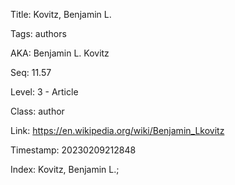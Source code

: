 Title:  Kovitz, Benjamin L.

Tags:   authors

AKA:    Benjamin L. Kovitz

Seq:    11.57

Level:  3 - Article

Class:  author

Link:   https://en.wikipedia.org/wiki/Benjamin_Lkovitz

Timestamp: 20230209212848

Index:  Kovitz, Benjamin L.; 
